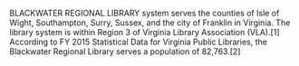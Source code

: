 BLACKWATER REGIONAL LIBRARY system serves the counties of Isle of Wight, Southampton, Surry, Sussex, and the city of Franklin in Virginia. The library system is within Region 3 of Virginia Library Association (VLA).[1] According to FY 2015 Statistical Data for Virginia Public Libraries, the Blackwater Regional Library serves a population of 82,763.[2]
